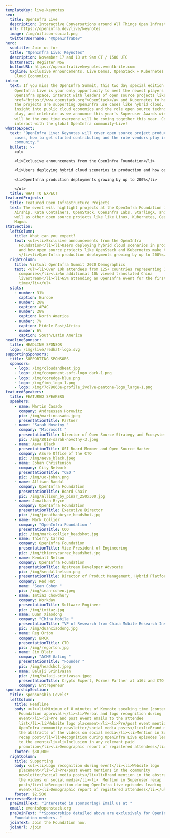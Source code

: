 ```yaml
---
templateKey: live-keynotes
seo:
  title: OpenInfra Live
  description: Interactive Conversations around All Things Open Infrastructure
  url: https://openinfra.dev/live/keynotes
  image: /img/oificon-social.png
  twitterUsername: "@OpenInfraDev"
hero:
  subtitle: Join us for
  title: "OpenInfra Live: Keynotes"
  description: November 17 and 18 at 9am CT / 1500 UTC
  buttonText: Register Now
  buttonURL: https://openinfralivekeynotes.eventbrite.com
  tagline: Exclusive Announcements. Live Demos. OpenStack + Kubernetes. Hybrid
    Cloud Economics.
intro:
  text: If you miss the OpenInfra Summit, this two day special edition of
    OpenInfra Live is your only opportunity to meet the newest players to the
    OpenInfra space, interact with leaders of open source projects like <a
    href="https://www.openstack.org">OpenStack</a> and Kubernetes to hear how
    the projects are supporting OpenInfra use cases like hybrid cloud, gain
    insight into public cloud economics and the role open source technologies
    play, and celebrate as we announce this year’s Superuser Awards winner. This
    will be the one time everyone will be coming together this year. Come
    interact with the global OpenInfra community—Live!
whatToExpect:
  text: "OpenInfra Live: Keynotes will cover open source project production use
    cases, how to get started contributing and the role vendors play in the
    community."
  bullets: >-
    <ul>

    <li>Exclusive announcements from the OpenInfra Foundation</li>

    <li>Users deploying hybrid cloud scenarios in production and how open source projects like OpenStack and Kubernetes make them scale</li>

    <li>OpenInfra production deployments growing by up to 200%</li>

    </ul>
  title: WHAT TO EXPECT
featuredProjects:
  title: Featured Open Infrastructure Projects
  text: The event will highlight projects at the OpenInfra Foundation including
    Airship, Kata Containers, OpenStack, OpenInfra Labs, StarlingX, and Zuul as
    well as other open source projects like like Linux, Kubernetes, Ceph, and
    Magma.
statSection:
  leftColumn:
    title: What can you expect?
    text: <ul><li>Exclusive announcements from the OpenInfra
      Foundation</li><li>Users deploying hybrid cloud scenarios in production
      and how open source projects like OpenStack and Kubernetes make them scale
      </li><li>OpenInfra production deployments growing by up to 200%</li></ul>
  rightColumn:
    title: Virtual OpenInfra Summit 2020 Demographics
    text: <ul><li>Over 10k attendees from 125+ countries representing 3,200
      companies</li><li>An additional 10k viewed translated China
      livestream</li><li>65% attending an OpenInfra event for the first
      time</li></ul>
  stats:
    - number: 31%
      caption: Europe
    - number: 28%
      caption: APAC
    - number: 28%
      caption: North America
    - number: 7%
      caption: Middle East/Africa
    - number: 6%
      caption: South/Latin America
headlineSponsor:
  title: HEADLINE SPONSOR
  logo: /img/live/redhat-logo.svg
supportingSponsors:
  title: SUPPORTING SPONSORS
  sponsors:
    - logo: /img/cloudandheat.jpg
    - logo: /img/component-soft-logo_dark-1.png
    - logo: /img/coredge-blue.png
    - logo: /img/imh_logo-1.png
    - logo: /img/7d79063e-profile_ivolve-pantone-logo_large-1.png
featuredSpeakers:
  title: FEATURED SPEAKERS
  speakers:
    - name: Martin Casado
      company: Andreessen Horowitz
      pic: /img/martincasado.jpeg
      presentationTitle: Partner
    - name: "Sarah Novotny "
      company: "Microsoft "
      presentationTitle: Director of Open Source Strategy and Ecosystem
      pic: /img/2018-sarah-novotny-3.jpeg
    - name: Aeva Black
      presentationTitle: OSI Board Member and Open Source Hacker
      company: Azure Office of the CTO
      pic: /img/aeva_black.jpeg
    - name: Johan Christenson
      company: City Network
      presentationTitle: "CEO "
      pic: /img/uo-johan.png
    - name: Allison Randal
      company: OpenInfra Foundation
      presentationTitle: Board Chair
      pic: /img/allison_by_pinar_250x300.jpg
    - name: Jonathan Bryce
      company: OpenInfra Foundation
      presentationTitle: Executive Director
      pic: /img/jonathanbryce_headshot.jpg
    - name: Mark Collier
      company: "OpenInfra Foundation "
      presentationTitle: COO
      pic: /img/mark-collier_headshot.jpg
    - name: Thierry Carrez
      company: OpenInfra Foundation
      presentationTitle: Vice President of Engineering
      pic: /img/thierrycarrez_headshot.jpg
    - name: Kendall Nelson
      company: OpenInfra Foundation
      presentationTitle: Upstream Developer Advocate
      pic: /img/kendallnelson.png
    - presentationTitle: Director of Product Management, Hybrid Platforms
      company: Red Hat
      name: "Sean Cohen "
      pic: /img/sean-cohen.jpeg
    - name: Imtiaz Chowdhury
      company: Workday
      presentationTitle: Software Engineer
      pic: /img/imtiaz.jpg
    - name: Duan Xiaodong
      company: "China Mobile "
      presentationTitle: "VP of Research from China Mobile Research Institute "
      pic: /img/duanxiaodong.jpg
    - name: Reg Orton
      company: BRCK
      presentationTitle: CTO
      pic: /img/regorton.jpg
    - name: Jim Blair
      company: "ACME Gating "
      presentationTitle: "Founder "
      pic: /img/headshot.jpeg
    - name: Balaji Srinivasan
      pic: /img/balaji-srinivasan.jpeg
      presentationTitle: Crypto Expert, Former Partner at a16z and CTO of Coinbase
      company: Entrepeneur
sponsorshipSection:
  title: Sponsorship Levels*
  leftColumn:
    title: Headline
    body: <ul><li>Minimum of 8 minutes of Keynote speaking time (content subject to
      Foundation approval)</li><li>Verbal and logo recognition during
      event</li><li>Pre and post event emails to the attendee
      list</li><li>Website logo placement</li><li>Pre/post event mentions in the
      OpenInfra community newsletter/social media posts</li><li>Brand mention in
      the abstracts of the videos on social media</li><li>Mention in Superuser
      recap post</li><li>Recognition during OpenInfra Live episodes leading up
      to the event</li><li>Inclusion in any relevant paid
      promotion</li><li>Demographic report of registered attendees</li></ul>
    footer: $30,000
  rightColumn:
    title: Supporting
    body: <ul><li>Logo recognition during event</li><li>Website logo
      placement</li><li>Pre/post event mentions in the community
      newsletter/social media posts</li><li>Brand mention in the abstracts of
      the videos on social media</li><li>  Mention in Superuser recap
      post</li><li>Recognition during OpenInfra Live episodes leading  up to the
      event</li><li>Demographic report of registered attendees</li></ul>
    footer: $2,500
interestedSection:
  preEmailText: "Interested in sponsoring? Email us at "
  email: events@openstack.org
  preJoinText: "*Sponsorships detailed above are exclusively for OpenInfra
    Foundation members. "
  joinText: Join the Foundation now.
  joinUrl: /join
---
```

